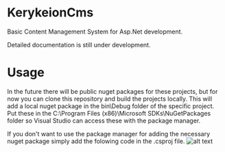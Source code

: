 # KerykeionCms
Basic Content Management System for Asp.Net development.

Detailed documentation is still under development.

# Usage
In the future there will be public nuget packages for these projects, but for now you can clone this repository and build the projects locally. This will add a local nuget package in the bin\Debug folder of the specific project. Put these in the C:\Program Files (x86)\Microsoft SDKs\NuGetPackages folder so Visual Studio can access these with the package manager.

If you don't want to use the package manager for adding the necessary nuget package simply add the folowing code in the .csproj file.
![alt text](https://github.com/[Kerykeion7]/[KerykeionCmsCore]/blob/[master]/PackageReference.PNG?raw=true)
